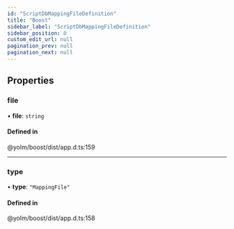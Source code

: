 ```yaml
---
id: "ScriptDbMappingFileDefinition"
title: "Boost"
sidebar_label: "ScriptDbMappingFileDefinition"
sidebar_position: 0
custom_edit_url: null
pagination_prev: null
pagination_next: null
---
```


## Properties

### file

• **file**: `string`

#### Defined in

@yolm/boost/dist/app.d.ts:159

___

### type

• **type**: ``"MappingFile"``

#### Defined in

@yolm/boost/dist/app.d.ts:158
